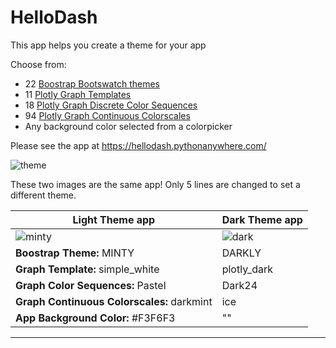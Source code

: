 # HelloDash

This app helps you create a theme for your app

Choose from:
 - 22 [Boostrap Bootswatch themes](https://www.bootstrapcdn.com/bootswatch/)
 - 11 [Plotly Graph Templates](https://plotly.com/python/templates/)
 - 18 [Plotly Graph Discrete Color Sequences](https://plotly.com/python/builtin-colorscales/#discrete-color-sequences)
 - 94 [Plotly Graph Continuous Colorscales](https://plotly.com/python/builtin-colorscales/)
 - Any background color selected from a colorpicker


Please see the app at https://hellodash.pythonanywhere.com/


![theme](https://user-images.githubusercontent.com/72614349/108897468-5f28f100-75d3-11eb-9f5f-095315cc1516.gif)


These two images are the same app!  Only 5 lines are changed to set a different theme.



|Light Theme app     | Dark Theme app |
| ----------- | ----------- |
| ![minty](https://user-images.githubusercontent.com/72614349/108880577-aa390900-75bf-11eb-8cb2-d246b342f4b5.png#thumbnail) | ![dark](https://user-images.githubusercontent.com/72614349/108880544-a1483780-75bf-11eb-913d-09c10adbe537.png#thumbnail) |
| __Boostrap Theme:__ MINTY | DARKLY
| __Graph Template:__ simple_white | plotly_dark|
| __Graph Color Sequences:__ Pastel | Dark24|
| __Graph Continuous Colorscales:__ darkmint | ice|
| __App Background Color:__ #F3F6F3 | ""|

------